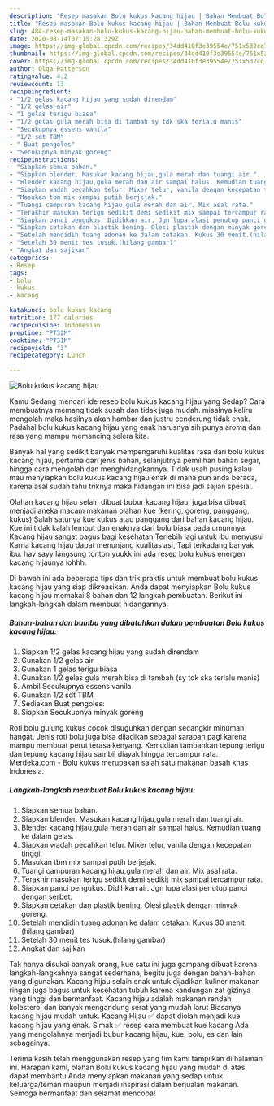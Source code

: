 ```yaml
---
description: "Resep masakan Bolu kukus kacang hijau | Bahan Membuat Bolu kukus kacang hijau Yang Lezat"
title: "Resep masakan Bolu kukus kacang hijau | Bahan Membuat Bolu kukus kacang hijau Yang Lezat"
slug: 484-resep-masakan-bolu-kukus-kacang-hijau-bahan-membuat-bolu-kukus-kacang-hijau-yang-lezat
date: 2020-08-14T07:15:28.329Z
image: https://img-global.cpcdn.com/recipes/34dd410f3e39554e/751x532cq70/bolu-kukus-kacang-hijau-foto-resep-utama.jpg
thumbnail: https://img-global.cpcdn.com/recipes/34dd410f3e39554e/751x532cq70/bolu-kukus-kacang-hijau-foto-resep-utama.jpg
cover: https://img-global.cpcdn.com/recipes/34dd410f3e39554e/751x532cq70/bolu-kukus-kacang-hijau-foto-resep-utama.jpg
author: Olga Patterson
ratingvalue: 4.2
reviewcount: 13
recipeingredient:
- "1/2 gelas kacang hijau yang sudah direndam"
- "1/2 gelas air"
- "1 gelas terigu biasa"
- "1/2 gelas gula merah bisa di tambah sy tdk ska terlalu manis"
- "Secukupnya essens vanila"
- "1/2 sdt TBM"
- " Buat pengoles"
- "Secukupnya minyak goreng"
recipeinstructions:
- "Siapkan semua bahan."
- "Siapkan blender. Masukan kacang hijau,gula merah dan tuangi air."
- "Blender kacang hijau,gula merah dan air sampai halus. Kemudian tuang ke dalam gelas."
- "Siapkan wadah pecahkan telur. Mixer telur, vanila dengan kecepatan tinggi."
- "Masukan tbm mix sampai putih berjejak."
- "Tuangi campuran kacang hijau,gula merah dan air. Mix asal rata."
- "Terakhir masukan terigu sedikit demi sedikit mix sampai tercampur rata."
- "Siapkan panci pengukus. Didihkan air. Jgn lupa alasi penutup panci dengan serbet."
- "Siapkan cetakan dan plastik bening. Olesi plastik dengan minyak goreng."
- "Setelah mendidih tuang adonan ke dalam cetakan. Kukus 30 menit.(hilang gambar)"
- "Setelah 30 menit tes tusuk.(hilang gambar)"
- "Angkat dan sajikan"
categories:
- Resep
tags:
- bolu
- kukus
- kacang

katakunci: bolu kukus kacang 
nutrition: 177 calories
recipecuisine: Indonesian
preptime: "PT32M"
cooktime: "PT31M"
recipeyield: "3"
recipecategory: Lunch

---
```



![Bolu kukus kacang hijau](https://img-global.cpcdn.com/recipes/34dd410f3e39554e/751x532cq70/bolu-kukus-kacang-hijau-foto-resep-utama.jpg)

Kamu Sedang mencari ide resep bolu kukus kacang hijau yang Sedap? Cara membuatnya memang tidak susah dan tidak juga mudah. misalnya keliru mengolah maka hasilnya akan hambar dan justru cenderung tidak enak. Padahal bolu kukus kacang hijau yang enak harusnya sih punya aroma dan rasa yang mampu memancing selera kita.

Banyak hal yang sedikit banyak mempengaruhi kualitas rasa dari bolu kukus kacang hijau, pertama dari jenis bahan, selanjutnya pemilihan bahan segar, hingga cara mengolah dan menghidangkannya. Tidak usah pusing kalau mau menyiapkan bolu kukus kacang hijau enak di mana pun anda berada, karena asal sudah tahu triknya maka hidangan ini bisa jadi sajian spesial.

Olahan kacang hijau selain dibuat bubur kacang hijau, juga bisa dibuat menjadi aneka macam makanan olahan kue (kering, goreng, panggang, kukus) Salah satunya kue kukus atau panggang dari bahan kacang hijau. Kue ini tidak kalah lembut dan enaknya dari bolu biasa pada umumnya. Kacang hijau sangat bagus bagi kesehatan Terlebih lagi untuk ibu menyusui Karna kacang hijau dapat menunjang kualitas asi, Tapi terkadang banyak ibu. hay sayy langsung tonton yuukk ini ada resep bolu kukus energen kacang hijaunya lohhh.


Di bawah ini ada beberapa tips dan trik praktis untuk membuat bolu kukus kacang hijau yang siap dikreasikan. Anda dapat menyiapkan Bolu kukus kacang hijau memakai 8 bahan dan 12 langkah pembuatan. Berikut ini langkah-langkah dalam membuat hidangannya.

<!--inarticleads1-->

##### Bahan-bahan dan bumbu yang dibutuhkan dalam pembuatan Bolu kukus kacang hijau:

1. Siapkan 1/2 gelas kacang hijau yang sudah direndam
1. Gunakan 1/2 gelas air
1. Gunakan 1 gelas terigu biasa
1. Gunakan 1/2 gelas gula merah bisa di tambah (sy tdk ska terlalu manis)
1. Ambil Secukupnya essens vanila
1. Gunakan 1/2 sdt TBM
1. Sediakan  Buat pengoles:
1. Siapkan Secukupnya minyak goreng


Roti bolu gulung kukus cocok disuguhkan dengan secangkir minuman hangat. Jenis roti bolu juga bisa dijadikan sebagai sarapan pagi karena mampu membuat perut terasa kenyang. Kemudian tambahkan tepung terigu dan tepung kacang hijau sambil diayak hingga tercampur rata. Merdeka.com - Bolu kukus merupakan salah satu makanan basah khas Indonesia. 

<!--inarticleads2-->

##### Langkah-langkah membuat Bolu kukus kacang hijau:

1. Siapkan semua bahan.
1. Siapkan blender. Masukan kacang hijau,gula merah dan tuangi air.
1. Blender kacang hijau,gula merah dan air sampai halus. Kemudian tuang ke dalam gelas.
1. Siapkan wadah pecahkan telur. Mixer telur, vanila dengan kecepatan tinggi.
1. Masukan tbm mix sampai putih berjejak.
1. Tuangi campuran kacang hijau,gula merah dan air. Mix asal rata.
1. Terakhir masukan terigu sedikit demi sedikit mix sampai tercampur rata.
1. Siapkan panci pengukus. Didihkan air. Jgn lupa alasi penutup panci dengan serbet.
1. Siapkan cetakan dan plastik bening. Olesi plastik dengan minyak goreng.
1. Setelah mendidih tuang adonan ke dalam cetakan. Kukus 30 menit.(hilang gambar)
1. Setelah 30 menit tes tusuk.(hilang gambar)
1. Angkat dan sajikan


Tak hanya disukai banyak orang, kue satu ini juga gampang dibuat karena langkah-langkahnya sangat sederhana, begitu juga dengan bahan-bahan yang digunakan. Kacang hijau selain enak untuk dijadikan kuliner makanan ringan juga bagus untuk kesehatan tubuh karena kandungan zat gizinya yang tinggi dan bermanfaat. Kacang hijau adalah makanan rendah kolesterol dan banyak mengandung serat yang mudah larut Biasanya kacang hijau mudah untuk. Kacang Hijau ✅ dapat diolah menjadi kue kacang hijau yang enak. Simak ✅ resep cara membuat kue kacang Ada yang mengolahnya menjadi bubur kacang hijau, kue, bolu, es dan lain sebagainya. 

Terima kasih telah menggunakan resep yang tim kami tampilkan di halaman ini. Harapan kami, olahan Bolu kukus kacang hijau yang mudah di atas dapat membantu Anda menyiapkan makanan yang sedap untuk keluarga/teman maupun menjadi inspirasi dalam berjualan makanan. Semoga bermanfaat dan selamat mencoba!
